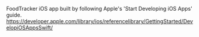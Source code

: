 FoodTracker iOS app built by following Apple's 'Start Developing iOS Apps' guide. 
https://developer.apple.com/library/ios/referencelibrary/GettingStarted/DevelopiOSAppsSwift/
